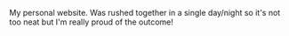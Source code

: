 My personal website. Was rushed together in a single day/night so it's not too neat but I'm really proud of the outcome!
